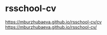 # rsschool-cv
https://mburzhubaeva.github.io/rsschool-cv/cv
https://mburzhubaeva.github.io/rsschool-cv/